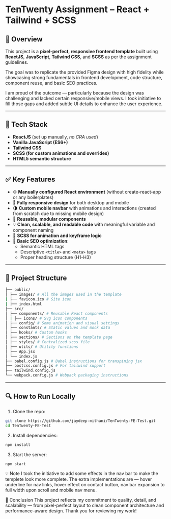 # TenTwenty Assignment – React + Tailwind + SCSS

## 📌 Overview

This project is a **pixel-perfect, responsive frontend template** built using **ReactJS**, **JavaScript**, **Tailwind CSS**, and **SCSS** as per the assignment guidelines.

The goal was to replicate the provided Figma design with high fidelity while showcasing strong fundamentals in frontend development, code structure, component reuse, and basic SEO practices.

I am proud of the outcome — particularly because the design was challenging and lacked certain responsive/mobile views. I took initiative to fill those gaps and added subtle UI details to enhance the user experience.

---

## 🧱 Tech Stack

- **ReactJS** (set up manually, _no CRA used_)
- **Vanilla JavaScript (ES6+)**
- **Tailwind CSS**
- **SCSS (for custom animations and overrides)**
- **HTML5 semantic structure**

---

## ✅ Key Features

- ⚙️ **Manually configured React environment** (without create-react-app or any boilerplates)
- 📱 **Fully responsive design** for both desktop and mobile
- 🌗 **Custom mobile navbar** with animations and interactions (created from scratch due to missing mobile design)
- 🔁 **Reusable, modular components**
- 💡 **Clean, scalable, and readable code** with meaningful variable and component naming
- 🧠 **SCSS for animation and keyframe logic**
- 🧭 **Basic SEO optimization**:
  - Semantic HTML tags
  - Descriptive `<title>` and `<meta>` tags
  - Proper heading structure (H1–H3)

---

## 📁 Project Structure

```bash
├── public/
│ ├── images/ # All the images used in the template
| ├── favicon.ico # Site icon
| ├── index.html
├── src/
│ ├── components/ # Reusable React components
│ | ├── icons/ # Svg icon components
│ ├── config/ # Some animation and visual settings
│ ├── constants/ # Static values and mock data
│ ├── hooks/ # Custom hooks
│ ├── sections/ # Sections on the template page
│ ├── styles/ # Centralized scss file
│ ├── utils/ # Utility functions
│ ├── App.jsx
│ └── index.js
├── babel.config.js # Babel instructions for transpining jsx
├── postcss.config.js # For tailwind support
├── tailwind.config.js
└── webpack.config.js # Webpack packaging instructions
```

---

## 🔍 How to Run Locally

1. Clone the repo:

```bash
git clone https://github.com/jaydeep-mithani/TenTwenty-FE-Test.git
cd TenTwenty-FE-Test
```

2. Install dependencies:

```bash
npm install
```

3. Start the server:

```bash
npm start

```

💡 Note
I took the initiative to add some effects in the nav bar to make the templete look more complete. The extra implementations are — hover underline for nav links, hover effect on contact button, nav bar expansion to full width upon scroll and mobile nav menu.

🚀 Conclusion
This project reflects my commitment to quality, detail, and scalability — from pixel-perfect layout to clean component architecture and performance-aware design. Thank you for reviewing my work!
